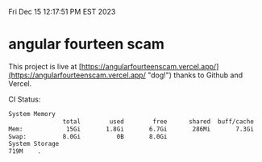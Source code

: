 Fri Dec 15 12:17:51 PM EST 2023

# angular fourteen scam


This project is live at [https://angularfourteenscam.vercel.app/](https://angularfourteenscam.vercel.app/ "dog!") thanks to Github and Vercel.

CI Status: 

```bash
System Memory
               total        used        free      shared  buff/cache   available
Mem:            15Gi       1.8Gi       6.7Gi       286Mi       7.3Gi        13Gi
Swap:          8.0Gi          0B       8.0Gi
System Storage
719M	.
